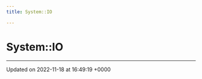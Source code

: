 ```yaml
---
title: System::IO

---
```


# System::IO








-------------------------------

Updated on 2022-11-18 at 16:49:19 +0000